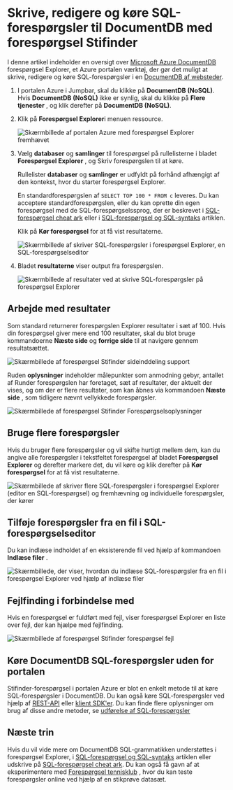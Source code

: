 <properties
    pageTitle="DocumentDB forespørgsel Explorer: En SQL forespørgselseditor | Microsoft Azure"
    description="Få mere at vide om DocumentDB forespørgsel Explorer, forespørgselseditor en SQL Azure-portalen for at oprettelsen af SQL-forespørgsler og køre dem mod en NoSQL DocumentDB af websteder."
    keywords="skrive sql-forespørgsler, sql-forespørgselseditor"
    services="documentdb"
    authors="kirillg"
    manager="jhubbard"
    editor="monicar"
    documentationCenter=""/>

<tags
    ms.service="documentdb"
    ms.workload="data-services"
    ms.tgt_pltfrm="na"
    ms.devlang="na"
    ms.topic="article"
    ms.date="08/30/2016"
    ms.author="kirillg"/>

# <a name="write-edit-and-run-sql-queries-for-documentdb-using-query-explorer"></a>Skrive, redigere og køre SQL-forespørgsler til DocumentDB med forespørgsel Stifinder 

I denne artikel indeholder en oversigt over [Microsoft Azure DocumentDB](https://azure.microsoft.com/services/documentdb/) forespørgsel Explorer, et Azure portalen værktøj, der gør det muligt at skrive, redigere og køre SQL-forespørgsler i en [DocumentDB af websteder](documentdb-create-collection.md).

1. I portalen Azure i Jumpbar, skal du klikke på **DocumentDB (NoSQL)**. Hvis **DocumentDB (NoSQL)** ikke er synlig, skal du klikke på **Flere tjenester** , og klik derefter på **DocumentDB (NoSQL)**.

2. Klik på **Forespørgsel Explorer**i menuen ressource. 

    ![Skærmbillede af portalen Azure med forespørgsel Explorer fremhævet](./media/documentdb-query-collections-query-explorer/queryexplorercommand.png)

3. Vælg **databaser** og **samlinger** til forespørgsel på rullelisterne i bladet **Forespørgsel Explorer** , og Skriv forespørgslen til at køre. 

    Rullelister **databaser** og **samlinger** er udfyldt på forhånd afhængigt af den kontekst, hvor du starter forespørgsel Explorer. 

    En standardforespørgslen af `SELECT TOP 100 * FROM c` leveres.  Du kan acceptere standardforespørgslen, eller du kan oprette din egen forespørgsel med de SQL-forespørgselssprog, der er beskrevet i [SQL-forespørgsel cheat ark](documentdb-sql-query-cheat-sheet.md) eller i [SQL-forespørgsel og SQL-syntaks](documentdb-sql-query.md) artiklen.

    Klik på **Kør forespørgsel** for at få vist resultaterne.

    ![Skærmbillede af skriver SQL-forespørgsler i forespørgsel Explorer, en SQL-forespørgselseditor](./media/documentdb-query-collections-query-explorer/queryexplorerinitial.png)

4. Bladet **resultaterne** viser output fra forespørgslen. 

    ![Skærmbillede af resultater ved at skrive SQL-forespørgsler på forespørgsel Explorer](./media/documentdb-query-collections-query-explorer/queryresults1.png)

## <a name="work-with-results"></a>Arbejde med resultater

Som standard returnerer forespørgslen Explorer resultater i sæt af 100.  Hvis din forespørgsel giver mere end 100 resultater, skal du blot bruge kommandoerne **Næste side** og **forrige side** til at navigere gennem resultatsættet.

![Skærmbillede af forespørgsel Stifinder sideinddeling support](./media/documentdb-query-collections-query-explorer/queryresultspagination.png)

Ruden **oplysninger** indeholder målepunkter som anmodning gebyr, antallet af Runder forespørgslen har foretaget, sæt af resultater, der aktuelt der vises, og om der er flere resultater, som kan åbnes via kommandoen **Næste side** , som tidligere nævnt vellykkede forespørgsler.

![Skærmbillede af forespørgsel Stifinder Forespørgselsoplysninger](./media/documentdb-query-collections-query-explorer/queryinformation.png)

## <a name="use-multiple-queries"></a>Bruge flere forespørgsler

Hvis du bruger flere forespørgsler og vil skifte hurtigt mellem dem, kan du angive alle forespørgsler i tekstfeltet forespørgsel af bladet **Forespørgsel Explorer** og derefter markere det, du vil køre og klik derefter på **Kør forespørgsel** for at få vist resultaterne.

![Skærmbillede af skriver flere SQL-forespørgsler i forespørgsel Explorer (editor en SQL-forespørgsel) og fremhævning og individuelle forespørgsler, der kører](./media/documentdb-query-collections-query-explorer/queryexplorerhighlightandrun.png)

## <a name="add-queries-from-a-file-into-the-sql-query-editor"></a>Tilføje forespørgsler fra en fil i SQL-forespørgselseditor

Du kan indlæse indholdet af en eksisterende fil ved hjælp af kommandoen **Indlæse filer** .

![Skærmbillede, der viser, hvordan du indlæse SQL-forespørgsler fra en fil i forespørgsel Explorer ved hjælp af indlæse filer](./media/documentdb-query-collections-query-explorer/loadqueryfile.png)

## <a name="troubleshoot"></a>Fejlfinding i forbindelse med

Hvis en forespørgsel er fuldført med fejl, viser forespørgsel Explorer en liste over fejl, der kan hjælpe med fejlfinding.

![Skærmbillede af forespørgsel Stifinder forespørgsel fejl](./media/documentdb-query-collections-query-explorer/queryerror.png)

## <a name="run-documentdb-sql-queries-outside-the-portal"></a>Køre DocumentDB SQL-forespørgsler uden for portalen

Stifinder-forespørgsel i portalen Azure er blot en enkelt metode til at køre SQL-forespørgsler i DocumentDB. Du kan også køre SQL-forespørgsler ved hjælp af [REST-API](https://msdn.microsoft.com/library/azure/dn781481.aspx) eller [klient SDK'er](documentdb-sdk-dotnet.md). Du kan finde flere oplysninger om brug af disse andre metoder, se [udførelse af SQL-forespørgsler](documentdb-sql-query.md#executing-sql-queries)

## <a name="next-steps"></a>Næste trin

Hvis du vil vide mere om DocumentDB SQL-grammatikken understøttes i forespørgsel Explorer, i [SQL-forespørgsel og SQL-syntaks](documentdb-sql-query.md) artiklen eller udskrive på [SQL-forespørgsel cheat ark](documentdb-sql-query-cheat-sheet.md).
Du kan også få gavn af at eksperimentere med [Forespørgsel tennisklub](https://www.documentdb.com/sql/demo) , hvor du kan teste forespørgsler online ved hjælp af en stikprøve datasæt.
